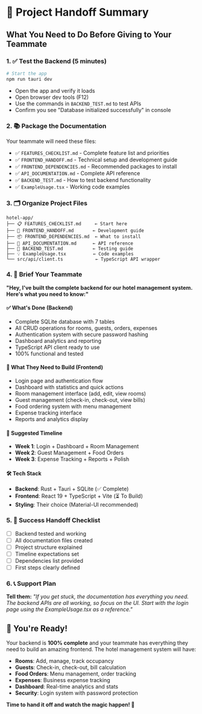 # 🚀 Project Handoff Summary

## What You Need to Do Before Giving to Your Teammate

### 1. ✅ Test the Backend (5 minutes)
```bash
# Start the app
npm run tauri dev
```
- Open the app and verify it loads
- Open browser dev tools (F12) 
- Use the commands in `BACKEND_TEST.md` to test APIs
- Confirm you see "Database initialized successfully" in console

### 2. 📚 Package the Documentation
Your teammate will need these files:
- ✅ `FEATURES_CHECKLIST.md` - Complete feature list and priorities
- ✅ `FRONTEND_HANDOFF.md` - Technical setup and development guide  
- ✅ `FRONTEND_DEPENDENCIES.md` - Recommended packages to install
- ✅ `API_DOCUMENTATION.md` - Complete API reference
- ✅ `BACKEND_TEST.md` - How to test backend functionality
- ✅ `ExampleUsage.tsx` - Working code examples

### 3. 🗂️ Organize Project Files
```
hotel-app/
├── 📋 FEATURES_CHECKLIST.md     ← Start here
├── 🚀 FRONTEND_HANDOFF.md       ← Development guide
├── 📦 FRONTEND_DEPENDENCIES.md  ← What to install
├── 📖 API_DOCUMENTATION.md      ← API reference
├── 🧪 BACKEND_TEST.md           ← Testing guide
├── 💡 ExampleUsage.tsx          ← Code examples
└── src/api/client.ts            ← TypeScript API wrapper
```

### 4. 💬 Brief Your Teammate

**"Hey, I've built the complete backend for our hotel management system. Here's what you need to know:"**

#### ✅ What's Done (Backend)
- Complete SQLite database with 7 tables
- All CRUD operations for rooms, guests, orders, expenses
- Authentication system with secure password hashing
- Dashboard analytics and reporting
- TypeScript API client ready to use
- 100% functional and tested

#### 🎯 What They Need to Build (Frontend)
- Login page and authentication flow
- Dashboard with statistics and quick actions
- Room management interface (add, edit, view rooms)
- Guest management (check-in, check-out, view bills)
- Food ordering system with menu management
- Expense tracking interface
- Reports and analytics display

#### 📅 Suggested Timeline
- **Week 1**: Login + Dashboard + Room Management
- **Week 2**: Guest Management + Food Orders  
- **Week 3**: Expense Tracking + Reports + Polish

#### 🛠️ Tech Stack
- **Backend**: Rust + Tauri + SQLite (✅ Complete)
- **Frontend**: React 19 + TypeScript + Vite (⏳ To Build)
- **Styling**: Their choice (Material-UI recommended)

### 5. 🎯 Success Handoff Checklist

- [ ] Backend tested and working
- [ ] All documentation files created
- [ ] Project structure explained
- [ ] Timeline expectations set
- [ ] Dependencies list provided
- [ ] First steps clearly defined

### 6. 📞 Support Plan

**Tell them:** *"If you get stuck, the documentation has everything you need. The backend APIs are all working, so focus on the UI. Start with the login page using the ExampleUsage.tsx as a reference."*

## 🎉 You're Ready!

Your backend is **100% complete** and your teammate has everything they need to build an amazing frontend. The hotel management system will have:

- **Rooms**: Add, manage, track occupancy
- **Guests**: Check-in, check-out, bill calculation  
- **Food Orders**: Menu management, order tracking
- **Expenses**: Business expense tracking
- **Dashboard**: Real-time analytics and stats
- **Security**: Login system with password protection

**Time to hand it off and watch the magic happen! 🚀**
